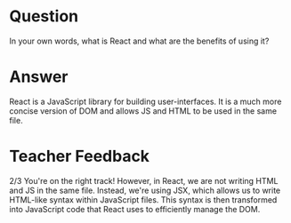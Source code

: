 # Question

In your own words, what is React and what are the benefits of using it?

# Answer
React is a JavaScript library for building user-interfaces. It is a much more concise version of DOM and allows JS and HTML to be used in the same file.

# Teacher Feedback
2/3
You're on the right track! However, in React, we are not writing HTML and JS in the same file. Instead, we're using JSX, which allows us to write HTML-like syntax within JavaScript files. This syntax is then transformed into JavaScript code that React uses to efficiently manage the DOM.